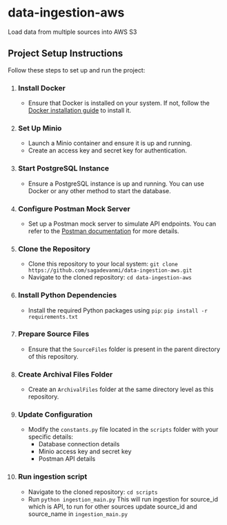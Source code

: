 # data-ingestion-aws
Load data from multiple sources into AWS S3

## Project Setup Instructions

Follow these steps to set up and run the project:

1. ### Install Docker
   - Ensure that Docker is installed on your system. If not, follow the [Docker installation guide](https://docs.docker.com/get-docker/) to install it.

2. ### Set Up Minio
   - Launch a Minio container and ensure it is up and running.
   - Create an access key and secret key for authentication.

3. ### Start PostgreSQL Instance
   - Ensure a PostgreSQL instance is up and running. You can use Docker or any other method to start the database.

4. ### Configure Postman Mock Server
   - Set up a Postman mock server to simulate API endpoints. You can refer to the [Postman documentation](https://learning.postman.com/docs/designing-and-developing-your-api/mocking-data/setting-up-mock/) for more details.

5. ### Clone the Repository
   - Clone this repository to your local system:
     `git clone https://github.com/sagadevanmi/data-ingestion-aws.git`
   - Navigate to the cloned repository:
     `cd data-ingestion-aws`

6. ### Install Python Dependencies
   - Install the required Python packages using `pip`:
     `pip install -r requirements.txt`

7. ### Prepare Source Files
   - Ensure that the `SourceFiles` folder is present in the parent directory of this repository.

8. ### Create Archival Files Folder
   - Create an `ArchivalFiles` folder at the same directory level as this repository.

9. ### Update Configuration
   - Modify the `constants.py` file located in the `scripts` folder with your specific details:
     - Database connection details
     - Minio access key and secret key
     - Postman API details

10. ### Run ingestion script
    - Navigate to the cloned repository:
     `cd scripts`
    - Run `python ingestion_main.py`
    This will run ingestion for source_id which is API, to run for other sources update source_id and source_name in `ingestion_main.py`
